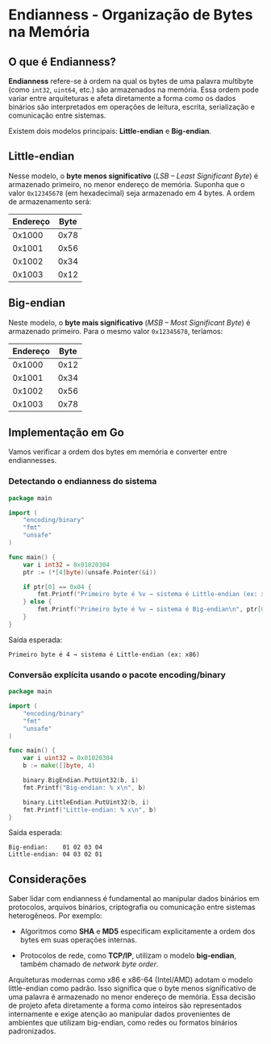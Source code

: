 # Endianness - Organização de Bytes na Memória

## O que é Endianness?

**Endianness** refere-se à ordem na qual os bytes de uma palavra multibyte (como `int32`, `uint64`, etc.) são armazenados na memória. Essa ordem pode variar entre arquiteturas e afeta diretamente a forma como os dados binários são interpretados em operações de leitura, escrita, serialização e comunicação entre sistemas.

Existem dois modelos principais: **Little-endian** e **Big-endian**.

## Little-endian

Nesse modelo, o **byte menos significativo** (*LSB – Least Significant Byte*) é armazenado primeiro, no menor endereço de memória. Suponha que o valor `0x12345678` (em hexadecimal) seja armazenado em 4 bytes. A ordem de armazenamento será:

| Endereço | Byte  |
|----------|-------|
| 0x1000   | 0x78  |
| 0x1001   | 0x56  |
| 0x1002   | 0x34  |
| 0x1003   | 0x12  |


## Big-endian

Neste modelo, o **byte mais significativo** (*MSB – Most Significant Byte*) é armazenado primeiro. Para o mesmo valor `0x12345678`, teríamos:

| Endereço | Byte  |
|----------|-------|
| 0x1000   | 0x12  |
| 0x1001   | 0x34  |
| 0x1002   | 0x56  |
| 0x1003   | 0x78  |

## Implementação em Go

Vamos verificar a ordem dos bytes em memória e converter entre endiannesses.

### Detectando o endianness do sistema

```go
package main

import (
	"encoding/binary"
	"fmt"
	"unsafe"
)

func main() {
	var i int32 = 0x01020304
	ptr := (*[4]byte)(unsafe.Pointer(&i))

	if ptr[0] == 0x04 {
		fmt.Printf("Primeiro byte é %v → sistema é Little-endian (ex: x86)\n", ptr[0])
	} else {
		fmt.Printf("Primeiro byte é %v → sistema é Big-endian\n", ptr[0])
	}
}
```

Saída esperada:

```
Primeiro byte é 4 → sistema é Little-endian (ex: x86)
```

### Conversão explícita usando o pacote encoding/binary

```go
package main

import (
	"encoding/binary"
	"fmt"
	"unsafe"
)

func main() {
	var i uint32 = 0x01020304
	b := make([]byte, 4)

	binary.BigEndian.PutUint32(b, i)
	fmt.Printf("Big-endian: % x\n", b)

	binary.LittleEndian.PutUint32(b, i)
	fmt.Printf("Little-endian: % x\n", b)
}
```

Saída esperada:

```
Big-endian:    01 02 03 04
Little-endian: 04 03 02 01

```

## Considerações

Saber lidar com endianness é fundamental ao manipular dados binários em protocolos, arquivos binários, criptografia ou comunicação entre sistemas heterogêneos. Por exemplo:

* Algoritmos como **SHA** e **MD5** especificam explicitamente a ordem dos bytes em suas operações internas.

* Protocolos de rede, como **TCP/IP**, utilizam o modelo **big-endian**, também chamado de _network byte order_.


Arquiteturas modernas como x86 e x86-64 (Intel/AMD) adotam o modelo little-endian como padrão. Isso significa que o byte menos significativo de uma palavra é armazenado no menor endereço de memória. Essa decisão de projeto afeta diretamente a forma como inteiros são representados internamente e exige atenção ao manipular dados provenientes de ambientes que utilizam big-endian, como redes ou formatos binários padronizados.





